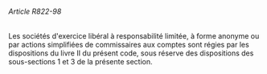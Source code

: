 ###### Article R822-98

Les sociétés d'exercice libéral à responsabilité limitée, à forme anonyme ou par actions simplifiées de commissaires aux comptes sont régies par les dispositions du livre II du présent code, sous réserve des dispositions des sous-sections 1 et 3 de la présente section.

